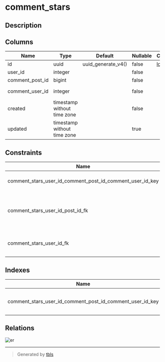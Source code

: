 # comment_stars

## Description



## Columns

| Name | Type | Default | Nullable | Children | Parents | Comment |
| ---- | ---- | ------- | -------- | -------- | ------- | ------- |
| id | uuid | uuid_generate_v4() | false | [logs](logs.md)  |  |  |
| user_id | integer |  | false |  |  |  |
| comment_post_id | bigint |  | false |  | [comments](comments.md)  |  |
| comment_user_id | integer |  | false |  | [comments](comments.md) [users](users.md)  |  |
| created | timestamp without time zone |  | false |  |  |  |
| updated | timestamp without time zone |  | true |  |  |  |

## Constraints

| Name | Type | Definition |
| ---- | ---- | --- |
| comment_stars_user_id_comment_post_id_comment_user_id_key | UNIQUE | UNIQUE (user_id, comment_post_id, comment_user_id) |
| comment_stars_user_id_post_id_fk | FOREIGN KEY | FOREIGN KEY (comment_post_id, comment_user_id) REFERENCES comments(post_id, user_id) |
| comment_stars_user_id_fk | FOREIGN KEY | FOREIGN KEY (comment_user_id) REFERENCES users(id) |

## Indexes

| Name | Definition |
| ---- | --- |
| comment_stars_user_id_comment_post_id_comment_user_id_key | CREATE UNIQUE INDEX comment_stars_user_id_comment_post_id_comment_user_id_key ON public.comment_stars USING btree (user_id, comment_post_id, comment_user_id) |

## Relations

![er](comment_stars.png)

---

> Generated by [tbls](https://github.com/k1LoW/tbls)